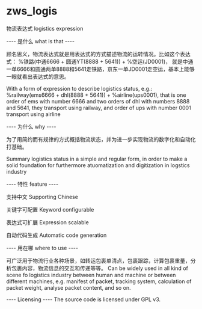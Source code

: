 # zws_logis
物流表达式 logistics expression 


---- 是什么 what is that ----

顾名思义，物流表达式就是用表达式的方式描述物流的运转情况。比如这个表达式：
%铁路(中通6666 + 圆通YT(8888 + 5641)) + %空运(JD0001)， 
就是中通一单6666和圆通两单8888和5641走铁路，京东一单JD0001走空运，基本上能够一眼就看出表达式的意思。

With a form of expression to describe logistics status, e.g.:
%railway(ems6666 + dhl(8888 + 5641)) + %airline(ups0001), 
that is one order of ems with number 6666 and two orders of dhl with numbers 8888 and 5641, they transport using railway, 
and order of ups with number 0001 transport using airline



---- 为什么 why ----

为了用简约而有规律的方式概括物流状态，并为进一步实现物流的数字化和自动化打基础。

Summary logistics status in a simple and regular form, in order to make a solid foundation for furthermore atuomatization and digitization in logstics industry



---- 特性 feature ----

支持中文 Supporting Chinese

关键字可配置 Keyword configurable

表达式可扩展 Expression scalable

自动代码生成 Automatic code generation





---- 用在哪 where to use ----

可广泛用于物流行业各种场景，如转运包裹单清点，包裹跟踪，计算包裹重量，分析包裹内容，物流信息的交互和传递等等。
Can be widely used in all kind of scene fo logistics industry between human and machine or between different machines,
e.g. manifest of packet, tracking system, calculation of packet weight, analyse packet content, and so on.


---- Licensing ----
The source code is licensed under GPL v3.
